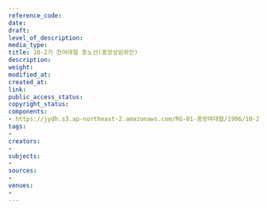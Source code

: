 ```yaml
---
reference_code: 
date: 
draft: 
level_of_description: 
media_type: 
title: 10-2기 전여대협 총노선(중앙상임위안)
description: 
weight: 
modified_at: 
created_at: 
link: 
public_access_status: 
copyright_status: 
components:
- https://jydh.s3.ap-northeast-2.amazonaws.com/RG-01-중앙여대협/1996/10-2기+전여대협+총노선(중앙상임위안).pdf
tags:
- 
creators:
- 
subjects:
- 
sources:
- 
venues:
- 
---
```

